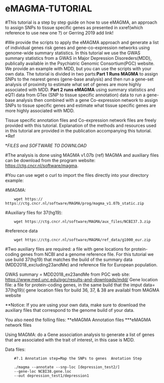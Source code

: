 # eMAGMA-TUTORIAL

#This tutorial is a step by step guide on how to use eMAGMA, an approach to assign SNPs to tissue specific genes as presented in xxref(which reference to use new one ?) or Gerring 2019 add link!

#We provide the scripts to apply the eMAGMA approach and generate a list of individual genes risk genes and gene-co-expression networks using genome-wide summary statistics. 
In this tutorial we use the GWAS summary statistics from a GWAS in Major Depression Disoreders(MDD), publically available in the Psychiatric Genomic Consortium(PGC) website. We provide an example with MDD, but you can use the scripts with your own data. 
The tutorial is divided in two parts:**Part 1 Runs MAGMA** to assign SNPs to the nearest genes (gene-base analysis) and then run a gene-set analysis of proximity to estimate what set of genes are more highly associated with MDD. **Part 2 runs eMAGMA** using summary statistics and eQTl data from GTex (SNP to tissue specific annotation) data to run a gene-base analysis then combined with a gene Co-expression network to assign SNPs to tissue specific genes and estimate what tissue specific genes are more highly associated with MDD.

Tissue specific annotation files and Co-expression network files are freely provided with this tutorial. Explanation of the methods and resources used in this tutorial are provided in the publication accompanying this tutorial. *Ref

**FILES and SOFTWARE TO DOWNLOAD*

#The analysis is done using MAGMA v1.07b (ref) MAGMA and auxiliary files can be download from the program website: https://ctg.cncr.nl/software/magma.

#You can use wget o curl to import the files directly into your directory example:

#MAGMA: 
        
        wget https:// https://ctg.cncr.nl/software/MAGMA/prog/magma_v1.07b_static.zip

#Auxiliary files for 37(hg19): 
        
        wget https://ctg.cncr.nl/software/MAGMA/aux_files/NCBI37.3.zip

#reference data 
        
        wget https://ctg.cncr.nl/software/MAGMA/ref_data/g1000_eur.zip

#Two auxiliary files are required: a file with gene locations for protein-coding genes from NCBI and a genome reference file. For this tutorial we use build 37(hg19) that matches the build of the summary data (MDD2018_excluding23andMe) and reference file for European population.

GWAS summary = MDD2018_ex23andMe from PGC web site: https://www.med.unc.edu/pgc/results-and-downloads/mdd/
Gene location file: a file for protein-coding genes, in the same build that the imput data= 37(hg19)( gene location files for build 36, 37, & 38 are availabl from MAGMA website

**Notice: If you are using your own data, make sure to download the auxiliary files that correspond to the genome build of your data.

You also need the folling files: 
**eMAGMA Annotation files 
***eMAGMA network files




Using MAGMA: do a Gene association analysis to generate a list of genes that are associated with the trait of interest, in this case is MDD.

Data files:
 

        #?.1 Annotation step=Map the SNPs to genes  Anotation Step

        ./magma --annotate --snp-loc [depression_test2/]
        --gene-loc NCBI38.gene.loc
        --out depression_test1/depression1
